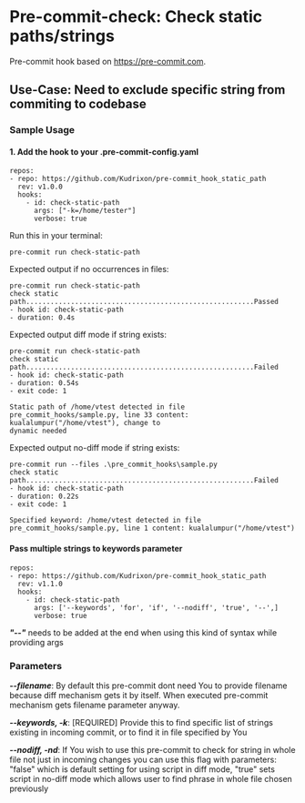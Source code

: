 # Pre-commit-check: Check static paths/strings 

Pre-commit hook based on https://pre-commit.com.

## Use-Case: Need to exclude specific string from commiting to codebase

### Sample Usage

#### 1. Add the hook to your .pre-commit-config.yaml

```
repos:
- repo: https://github.com/Kudrixon/pre-commit_hook_static_path
  rev: v1.0.0
  hooks:
    - id: check-static-path
      args: ["-k=/home/tester"]
      verbose: true
```

Run this in your terminal:
```
pre-commit run check-static-path
```

Expected output if no occurrences in files:
```
pre-commit run check-static-path
check static path........................................................Passed
- hook id: check-static-path
- duration: 0.4s
```

Expected output diff mode if string exists:
```
pre-commit run check-static-path
check static path........................................................Failed
- hook id: check-static-path
- duration: 0.54s
- exit code: 1

Static path of /home/vtest detected in file pre_commit_hooks/sample.py, line 33 content: kualalumpur("/home/vtest"), change to 
dynamic needed
```

Expected output no-diff mode if string exists:
```
pre-commit run --files .\pre_commit_hooks\sample.py  
check static path........................................................Failed
- hook id: check-static-path
- duration: 0.22s
- exit code: 1

Specified keyword: /home/vtest detected in file pre_commit_hooks/sample.py, line 1 content: kualalumpur("/home/vtest")
```

#### Pass multiple strings to keywords parameter

```
repos:
- repo: https://github.com/Kudrixon/pre-commit_hook_static_path
  rev: v1.1.0
  hooks:
    - id: check-static-path
      args: ['--keywords', 'for', 'if', '--nodiff', 'true', '--',]
      verbose: true
```

***"--"*** needs to be added at the end when using this kind of syntax while providing args

### Parameters

***--filename***:
By default this pre-commit dont need You to provide filename because diff mechanism gets it by itself. When executed pre-commit mechanism gets filename parameter anyway.

***--keywords, -k***:
[REQUIRED] Provide this to find specific list of strings existing in incoming commit, or to find it in file specified by You

***--nodiff, -nd***:
If You wish to use this pre-commit to check for string in whole file not just in incoming changes you can use this flag with parameters: "false" which is default setting for using script in diff mode, "true" sets script in no-diff mode which allows user to find phrase in whole file chosen previously
